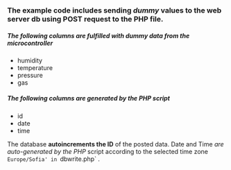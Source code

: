 ### The example code includes sending *dummy* values to the web server db using **POST** request to the PHP file.

##### The following columns are fulfilled with dummy data from the microcontroller
- humidity
- temperature
- pressure
- gas

##### The following columns are generated by the PHP script
- id 
- date
- time

The database **autoincrements the ID** of the posted data.
Date and Time *are auto-generated by the PHP* script according 
to the selected time zone `Europe/Sofia' in `dbwrite.php` .
